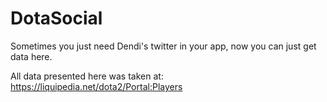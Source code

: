# DotaSocial

Sometimes you just need Dendi's twitter in your app, now you can just get data here.

All data presented here was taken at: https://liquipedia.net/dota2/Portal:Players

